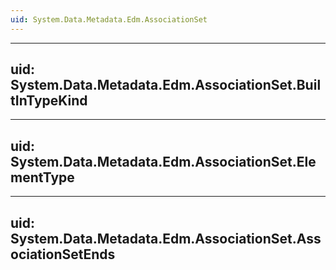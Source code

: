 ```yaml
---
uid: System.Data.Metadata.Edm.AssociationSet
---
```


---
uid: System.Data.Metadata.Edm.AssociationSet.BuiltInTypeKind
---

---
uid: System.Data.Metadata.Edm.AssociationSet.ElementType
---

---
uid: System.Data.Metadata.Edm.AssociationSet.AssociationSetEnds
---
